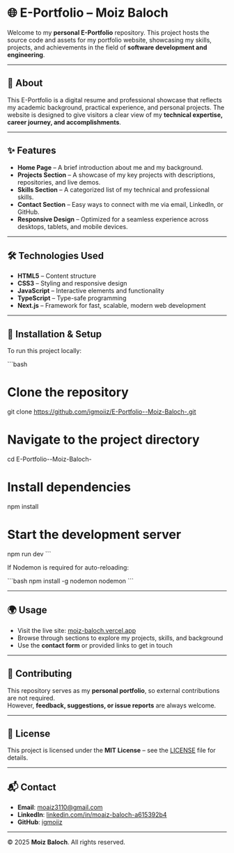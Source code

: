 # 🌐 E-Portfolio – Moiz Baloch  

Welcome to my **personal E-Portfolio** repository. This project hosts the source code and assets for my portfolio website, showcasing my skills, projects, and achievements in the field of **software development and engineering**.  

---

## 📖 About  

This E-Portfolio is a digital resume and professional showcase that reflects my academic background, practical experience, and personal projects. The website is designed to give visitors a clear view of my **technical expertise, career journey, and accomplishments**.  

---

## ✨ Features  

- **Home Page** – A brief introduction about me and my background.  
- **Projects Section** – A showcase of my key projects with descriptions, repositories, and live demos.  
- **Skills Section** – A categorized list of my technical and professional skills.  
- **Contact Section** – Easy ways to connect with me via email, LinkedIn, or GitHub.  
- **Responsive Design** – Optimized for a seamless experience across desktops, tablets, and mobile devices.  

---

## 🛠️ Technologies Used  

- **HTML5** – Content structure  
- **CSS3** – Styling and responsive design  
- **JavaScript** – Interactive elements and functionality  
- **TypeScript** – Type-safe programming  
- **Next.js** – Framework for fast, scalable, modern web development  

---

## 🚀 Installation & Setup  

To run this project locally:  

\`\`\`bash
# Clone the repository
git clone https://github.com/igmoiiz/E-Portfolio--Moiz-Baloch-.git

# Navigate to the project directory
cd E-Portfolio--Moiz-Baloch-

# Install dependencies
npm install

# Start the development server
npm run dev
\`\`\`

If Nodemon is required for auto-reloading:  

\`\`\`bash
npm install -g nodemon
nodemon
\`\`\`

---

## 🌍 Usage  

- Visit the live site: [moiz-baloch.vercel.app](https://moiz-baloch.vercel.app)  
- Browse through sections to explore my projects, skills, and background  
- Use the **contact form** or provided links to get in touch  

---

## 🤝 Contributing  

This repository serves as my **personal portfolio**, so external contributions are not required.  
However, **feedback, suggestions, or issue reports** are always welcome.  

---

## 📜 License  

This project is licensed under the **MIT License** – see the [LICENSE](LICENSE) file for details.  

---

## 📬 Contact  

- **Email**: [moaiz3110@gmail.com](mailto:moaiz3110@gmail.com)  
- **LinkedIn**: [linkedin.com/in/moaiz-baloch-a615392b4](https://www.linkedin.com/in/moaiz-baloch-a615392b4)  
- **GitHub**: [igmoiiz](https://github.com/igmoiiz)  

---

© 2025 **Moiz Baloch**. All rights reserved.  
